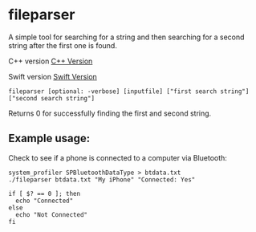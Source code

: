 # fileparser

A simple tool for searching for a string and then searching for a second string after the first one is found. 

C++ version  [C++ Version](https://github.com/adamb3ll/fileparser)

Swift version  [Swift Version](https://github.com/adamb3ll/fileparser_swift)


```
fileparser [optional: -verbose] [inputfile] ["first search string"] ["second search string"]
```

Returns 0 for successfully finding the first and second string.

## Example usage:

Check to see if a phone is connected to a computer via Bluetooth:

```
system_profiler SPBluetoothDataType > btdata.txt
./fileparser btdata.txt "My iPhone" "Connected: Yes"

if [ $? == 0 ]; then
  echo "Connected"
else
  echo "Not Connected"
fi
```
